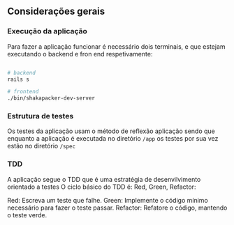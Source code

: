 ## Considerações gerais

### Execução da aplicação

Para fazer a aplicação funcionar é necessário dois terminais, e que estejam executando o backend e fron end respetivamente:

```sh

# backend
rails s

# frontend
./bin/shakapacker-dev-server

```

### Estrutura de testes

Os testes da aplicação usam o método de reflexão aplicação sendo que enquanto a aplicação é executada no diretório `/app` os testes por sua vez estão no diretório `/spec`

### TDD

A aplicação segue o TDD que é uma estratégia de desenvilvimento orientado a testes
O ciclo básico do TDD é: Red, Green, Refactor:

Red: Escreva um teste que falhe.
Green: Implemente o código mínimo necessário para fazer o teste passar.
Refactor: Refatore o código, mantendo o teste verde.
